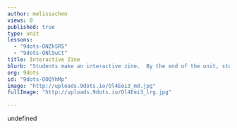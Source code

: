 ```yaml
---
author: melissachen
views: 0
published: true
type: unit
lessons: 
  - "9dots-ONZkSR5"
  - "9dots-ONl9uCt"
title: Interactive Zine
blurb: "Students make an interactive zine.  By the end of the unit, students will be able to code using Scratch and add the Makey Makey."
org: 9dots
id: "9dots-OOQYhMp"
image: "http://uploads.9dots.io/Ol4Eei3_md.jpg"
fullImage: "http://uploads.9dots.io/Ol4Eei3_lrg.jpg"

---
```


undefined

